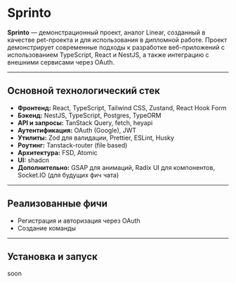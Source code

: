 # Sprinto

**Sprinto** — демонстрационный проект, аналог Linear, созданный в качестве pet-проекта и для использования в дипломной работе. Проект демонстрирует современные подходы к разработке веб-приложений с использованием TypeScript, React и NestJS, а также интеграцию с внешними сервисами через OAuth.

---

## Основной технологический стек

- **Фронтенд:** React, TypeScript, Tailwind CSS, Zustand, React Hook Form  
- **Бэкенд:** NestJS, TypeScript, Postgres, TypeORM  
- **API и запросы:** TanStack Query, fetch, heyapi
- **Аутентификация:** OAuth (Google), JWT  
- **Утилиты:** Zod для валидации, Prettier, ESLint, Husky  
- **Роутинг:** Tanstack-router (file based)
- **Архитектура:** FSD, Atomic
- **UI:** shadcn
- **Дополнительно:** GSAP для анимаций, Radix UI для компонентов, Socket.IO (для будущих фич чата)

---

## Реализованные фичи

- Регистрация и авторизация через OAuth  
- Создание команды

---

## Установка и запуск

soon
